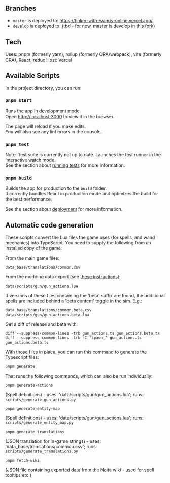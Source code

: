 ## Branches

- `master` is deployed to: https://tinker-with-wands-online.vercel.app/
- `develop` is deployed to: (tbd - for now, master is develop in this fork)

## Tech

Uses: pnpm (formerly yarn), rollup (formerly CRA/webpack), vite (formerly CRA), React, redux
Host: Vercel

## Available Scripts

In the project directory, you can run:

### `pnpm start`

Runs the app in development mode.\
Open [http://localhost:3000](http://localhost:3000) to view it in the browser.

The page will reload if you make edits.\
You will also see any lint errors in the console.

### `pnpm test`

Note: Test suite is currently not up to date.
Launches the test runner in the interactive watch mode.\
See the section about [running tests](https://facebook.github.io/create-react-app/docs/running-tests) for more information.

### `pnpm build`

Builds the app for production to the `build` folder.\
It correctly bundles React in production mode and optimizes the build for the best performance.

See the section about [deployment](https://facebook.github.io/create-react-app/docs/deployment) for more information.

## Automatic code generation

These scripts convert the Lua files the game uses (for spells, and wand mechanics) into TypeScript. You need to supply the following from an installed copy of the game:

From the main game files:

```
data_base/translations/common.csv
```

From the modding data export (see [these instructions](https://noita.wiki.gg/wiki/Modding#Extracting_data_files)):

```
data/scripts/gun/gun_actions.lua
```

If versions of these files containing the 'beta' suffix are found, the additional spells are included behind a 'beta content' toggle in the sim. E.g.:

```
data_base/translations/common.beta.csv
data/scripts/gun/gun_actions.beta.lua
```

Get a diff of release and beta with:

```
diff --suppress-common-lines -trb gun_actions.ts gun_actions.beta.ts
diff --suppress-common-lines -trb -I 'spawn_' gun_actions.ts gun_actions.beta.ts
```

With those files in place, you can run this command to generate the Typescript files:

```
pnpm generate
```

That runs the following commands, which can also be run individually:

```
pnpm generate-actions
```

(Spell definitions) - uses: 'data/scripts/gun/gun_actions.lua'; runs: `scripts/generate_gun_actions.py`

```
pnpm generate-entity-map
```

(Spell definitions) - uses: 'data/scripts/gun/gun_actions.lua'; runs: `scripts/generate_entity_map.py`

```
pnpm generate-translations
```

(JSON translation for in-game strings) - uses: 'data_base/translations/common.csv'; runs: `scripts/generate_translations.py`

```
pnpm fetch-wiki
```

(JSON file containing exported data from the Noita wiki - used for spell tooltips etc.)
